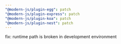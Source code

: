 ```yaml
---
"@modern-js/plugin-egg": patch
"@modern-js/plugin-express": patch
"@modern-js/plugin-koa": patch
"@modern-js/plugin-nest": patch
---
```


fix: runtime path is broken in development environment
